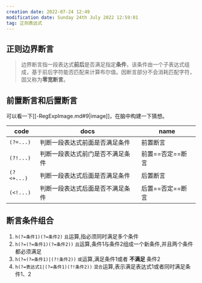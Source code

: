 ```yaml
---
creation date: 2022-07-24 12:49
modification date: Sunday 24th July 2022 12:59:01
tag: 正则表达式
---
```


## 正则边界断言
> 边界断言指一段表达式**前后**是否满足指定**条件**，该条件由一个子表达式组成，基于前后字符能否匹配来计算布尔值。因断言部分不会消耗匹配字符，固又称为**零宽断言**。

## 前置断言和后置断言
可以看一下[[-RegExpImage.md#9|image]]，在脑中构建一下猜想。

| code       | docs                             | name         |
| ---------- | -------------------------------- | ------------ |
| `(?=...)`  | 判断一段表达式前面是否满足条件   | 前置断言     |
| `(?!...)`  | 判断一段表达式前门是否不满足条件 | 前置==否定==断言 |
| `(?<+...)` | 判断一段表达式后面是否满足条件   | 后置断言     |
| `(<!...)`  | 判断一段表达式后面是否不满足条件 | 后置==否定==断言             |

## 断言条件组合

1.  `h(?=条件1)(?=条件2)` `且`运算,指必须同时满足多个条件
2.  `h(?=(?=条件1)(?=条件2))` `且`运算,条件1与条件2组成一个新条件,并且两个条件都必须满足
3.  `h(?=(?=条件1)|(?!条件2))` `或`运算,满足条件1或者 **不满足** 条件2
4.  `h(?=表达式1|(?=条件1)(?!条件2))` `混合`运算,表示满足表达式1或者同时满足条件1、2

